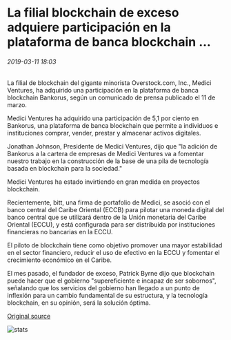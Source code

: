 # La filial blockchain de exceso adquiere participación en la plataforma de banca blockchain ...

###### 2019-03-11 18:03

La filial de blockchain del gigante minorista Overstock.com, Inc., Medici Ventures, ha adquirido una participación en la plataforma de banca blockchain Bankorus, según un comunicado de prensa publicado el 11 de marzo.

Medici Ventures ha adquirido una participación de 5,1 por ciento en Bankorus, una plataforma de banca blockchain que permite a individuos e instituciones comprar, vender, prestar y almacenar activos digitales.

Jonathan Johnson, Presidente de Medici Ventures, dijo que "la adición de Bankorus a la cartera de empresas de Medici Ventures va a fomentar nuestro trabajo en la construcción de la base de una pila de tecnología basada en blockchain para la sociedad."

Medici Ventures ha estado invirtiendo en gran medida en proyectos blockchain.

Recientemente, bitt, una firma de portafolio de Medici, se asoció con el banco central del Caribe Oriental (ECCB) para pilotar una moneda digital del banco central que se utilizará dentro de la Unión monetaria del Caribe Oriental (ECCU), y está configurada para ser distribuida por instituciones financieras no bancarias en la ECCU.

El piloto de blockchain tiene como objetivo promover una mayor estabilidad en el sector financiero, reducir el uso de efectivo en la ECCU y fomentar el crecimiento económico en el Caribe.

El mes pasado, el fundador de exceso, Patrick Byrne dijo que blockchain puede hacer que el gobierno "supereficiente e incapaz de ser sobornos", señalando que los servicios del gobierno han llegado a un punto de inflexión para un cambio fundamental de su estructura, y la tecnología blockchain, en su opinión, será la solución óptima.

[Original source](https://cointelegraph.com/news/overstocks-blockchain-subsidiary-acquires-stake-in-blockchain-banking-platform)

![stats](https://c.statcounter.com/11760860/0/a89fa40b/1/ "stats")